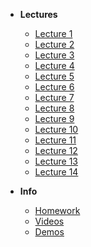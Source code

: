 - **Lectures**

  - [Lecture 1](/lecture-1/lecture.md)
  - [Lecture 2](/lecture-2/lecture.md)
  - [Lecture 3](/lecture-3/lecture.md)
  - [Lecture 4](/lecture-4/lecture.md)
  - [Lecture 5](/lecture-5/lecture.md)
  - [Lecture 6](/lecture-6/lecture.md)
  - [Lecture 7](/lecture-7/lecture.md)
  - [Lecture 8](/lecture-8/lecture.md)
  - [Lecture 9](/lecture-9/lecture.md)
  - [Lecture 10](/lecture-10/lecture.md)
  - [Lecture 11](/lecture-11/lecture.md)
  - [Lecture 12](/lecture-12/lecture.md)
  - [Lecture 13](/lecture-13/lecture.md)
  - [Lecture 14](/lecture-14/lecture.md)

- **Info**
  - [Homework](/homework/homework.md)
  - [Videos](/videos/videos.md)
  - [Demos](/demos/demos.md)
